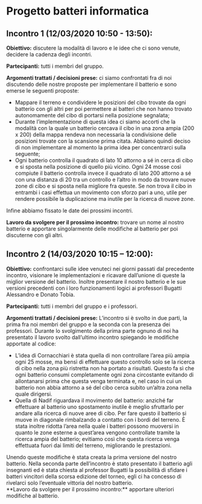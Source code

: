 # Progetto batteri informatica

## Incontro 1 (12/03/2020  10:50 - 13:50):

**Obiettivo:** discutere la modalità di lavoro e le idee che ci sono venute, decidere la cadenza degli incontri.

**Partecipanti:** tutti i membri del gruppo.

**Argomenti trattati / decisioni prese:** ci siamo confrontati fra di noi discutendo delle nostre proposte per implementare il batterio e sono emerse le seguenti proposte:<ul>
<li>Mappare il terreno e condividere le posizioni del cibo trovate da ogni batterio con gli altri per poi permettere ai batteri che non hanno trovato autonomamente del cibo di portarsi nella posizione segnalata;</li>
<li>Durante l’implementazione di questa idea ci siamo accorti che la modalità con la quale un batterio cercava il cibo in una zona ampia (200 x 200) della mappa rendeva non necessaria la condivisione delle posizioni trovate con la scansione prima citata. Abbiamo quindi deciso di non implementare al momento la prima idea per concentrarci sulla seguente;</li>
<li>Ogni batterio controlla il quadrato di lato 10 attorno a sé in cerca di cibo e si sposta nella posizione di quello più vicino.
Ogni 24 mosse così compiute il batterio controlla invece il quadrato di lato 200 attorno a sé con una distanza di 20 tra un controllo e l’altro in modo da trovare nuove zone di cibo e si sposta nella migliore fra queste. Se non trova il cibo in entrambi i casi effettua un movimento con sforzo pari a uno, utile per rendere possibile la duplicazione ma inutile per la ricerca di nuove zone.</li></ul>
Infine abbiamo fissato le date dei prossimi incontri.

**Lavoro da svolgere per il prossimo incontro:** trovare un nome al nostro batterio e apportare singolarmente delle modifiche al batterio per poi discuterne con gli altri.


## Incontro 2 (14/03/2020 10:15 – 12:00):

**Obiettivo:** confrontarci sulle idee venuteci nei giorni passati dal precedente incontro, visionare le implementazioni e ricavare dall’unione di queste la miglior versione del batterio. Inoltre presentare il nostro batterio e le sue versioni precedenti con i loro funzionamenti logici ai professori Bugatti Alessandro e Donato Tobia.

**Partecipanti:** tutti i membri del gruppo e i professori.

**Argomenti trattati / decisioni prese:** L’incontro si è svolto in due parti, la prima fra noi membri del gruppo e la seconda con la presenza dei professori.
Durante lo svolgimento della prima parte ognuno di noi ha presentato il lavoro svolto dall’ultimo incontro spiegando le modifiche apportate al codice:<ul>
<li>L’idea di Cornacchiari è stata quella di non controllare l’area più ampia ogni 25 mosse, ma bensì di effettuare questo controllo solo se la ricerca di cibo nella zona più ristretta non ha portato a risultati. Questo fa sì che ogni batterio consumi completamente ogni zona circostante evitando di allontanarsi prima che questa venga terminata e, nel caso in cui un batterio non abbia attorno a sé del cibo cerca subito un’altra zona nella quale dirigersi.</li>
<li>Quella di Nadif riguardava il movimento del batterio: anziché far effettuare al batterio uno spostamento inutile è meglio sfruttarlo per andare alla ricerca di nuove aree di cibo. Per fare questo il batterio si muove in diagonale rimbalzando a contatto con i bordi del terreno.
È stata inoltre ridotta l’area nella quale i batteri possono muoversi in quanto le zone esterne a quest’area vengono controllate tramite la ricerca ampia del batterio; evitiamo così che questa ricerca venga effettuata fuori dai limiti del terreno, migliorando le prestazioni.</li></ul>
Unendo queste modifiche è stata creata la prima versione del nostro batterio.
Nella seconda parte dell’incontro è stato presentato il batterio agli insegnanti ed è stata chiesta al professor Bugatti la possibilità di sfidare i batteri vincitori della scorsa edizione del torneo, egli ci ha concesso di rivelarci solo l’eventuale vittoria del nostro batterio.
<br>
**Lavoro da svolgere per il prossimo incontro:** apportare ulteriori modifiche al batterio.


